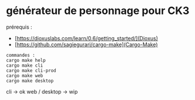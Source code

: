 # générateur de personnage pour CK3

prérequis :
- [https://dioxuslabs.com/learn/0.6/getting_started/](Dioxus)
- [https://github.com/sagiegurari/cargo-make](Cargo-Make)

```
commandes :
cargo make help 
cargo make cli 
cargo make cli-prod
cargo make web
cargo make desktop
```

cli -> ok
web / desktop -> wip



